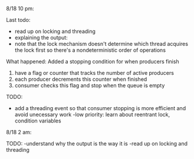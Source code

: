 8/18 10 pm:

Last todo:
- read up on locking and threading
- explaining the output:
- note that the lock mechanism doesn't determine which thread acquires the lock first
so there's a nondeterministic order of operations

What happened:
Added a stopping condition for when producers finish

1) have a flag or counter that tracks the number of active producers
2) each producer decrements this counter when finished
3) consumer checks this flag and stop when the queue is empty

TODO:
- add a threading event so that consumer stopping is more efficient and avoid
unecessary work
-low priority: learn about reentrant lock, condition variables


8/18 2 am:

TODO:
-understand why the output is the way it is
-read up on locking and threading



